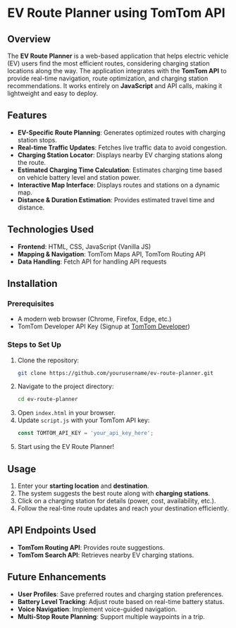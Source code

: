# EV Route Planner using TomTom API

## Overview
The **EV Route Planner** is a web-based application that helps electric vehicle (EV) users find the most efficient routes, considering charging station locations along the way. The application integrates with the **TomTom API** to provide real-time navigation, route optimization, and charging station recommendations. It works entirely on **JavaScript** and API calls, making it lightweight and easy to deploy.

## Features
- **EV-Specific Route Planning**: Generates optimized routes with charging station stops.
- **Real-time Traffic Updates**: Fetches live traffic data to avoid congestion.
- **Charging Station Locator**: Displays nearby EV charging stations along the route.
- **Estimated Charging Time Calculation**: Estimates charging time based on vehicle battery level and station power.
- **Interactive Map Interface**: Displays routes and stations on a dynamic map.
- **Distance & Duration Estimation**: Provides estimated travel time and distance.

## Technologies Used
- **Frontend**: HTML, CSS, JavaScript (Vanilla JS)
- **Mapping & Navigation**: TomTom Maps API, TomTom Routing API
- **Data Handling**: Fetch API for handling API requests

## Installation
### Prerequisites
- A modern web browser (Chrome, Firefox, Edge, etc.)
- TomTom Developer API Key (Signup at [TomTom Developer](https://developer.tomtom.com/))

### Steps to Set Up
1. Clone the repository:
   ```bash
   git clone https://github.com/yourusername/ev-route-planner.git
   ```
2. Navigate to the project directory:
   ```bash
   cd ev-route-planner
   ```
3. Open `index.html` in your browser.
4. Update `script.js` with your TomTom API key:
   ```js
   const TOMTOM_API_KEY = 'your_api_key_here';
   ```
5. Start using the EV Route Planner!

## Usage
1. Enter your **starting location** and **destination**.
2. The system suggests the best route along with **charging stations**.
3. Click on a charging station for details (power, cost, availability, etc.).
4. Follow the real-time route updates and reach your destination efficiently.

## API Endpoints Used
- **TomTom Routing API**: Provides route suggestions.
- **TomTom Search API**: Retrieves nearby EV charging stations.

## Future Enhancements
- **User Profiles**: Save preferred routes and charging station preferences.
- **Battery Level Tracking**: Adjust route based on real-time battery status.
- **Voice Navigation**: Implement voice-guided navigation.
- **Multi-Stop Route Planning**: Support multiple waypoints in a trip.
